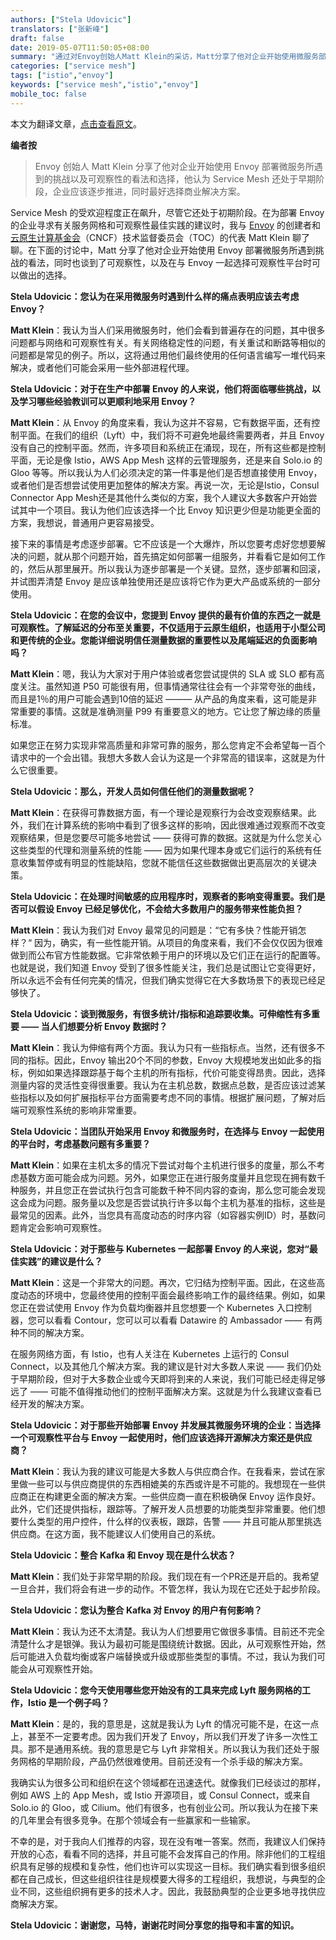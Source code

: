 ```yaml
---
authors: ["Stela Udovicic"]
translators: ["张新峰"]
draft: false
date: 2019-05-07T11:50:05+08:00
summary: "通过对Envoy创始人Matt Klein的采访，Matt分享了他对企业开始使用微服务部署Envoy所遇到的挑战以及可观察性的看法和选择。"
categories: ["service mesh"]
tags: ["istio","envoy"]
keywords: ["service mesh","istio","envoy"]
mobile_toc: false
---
```


本文为翻译文章，[点击查看原文](https://medium.com/@ustela101/envoy-service-mesh-and-observability-best-practices-for-enterprises-6b72bbaa723c)。

**编者按**

> Envoy 创始人 Matt Klein 分享了他对企业开始使用 Envoy 部署微服务所遇到的挑战以及可观察性的看法和选择，他认为 Service Mesh 还处于早期阶段，企业应该逐步推进，同时最好选择商业解决方案。

Service Mesh 的受欢迎程度正在飙升，尽管它还处于初期阶段。在为部署 Envoy 的企业寻求有关服务网格和可观察性最佳实践的建议时，我与 [Envoy](https://www.envoyproxy.io/) 的创建者和[云原生计算基金会](https://www.cncf.io/)（CNCF）技术监督委员会（TOC）的代表 Matt Klein 聊了聊。在下面的讨论中，Matt 分享了他对企业开始使用 Envoy 部署微服务所遇到挑战的看法，同时也谈到了可观察性，以及在与 Envoy 一起选择可观察性平台时可以做出的选择。

**Stela Udovicic：您认为在采用微服务时遇到什么样的痛点表明应该去考虑 Envoy？**

**Matt Klein**：我认为当人们采用微服务时，他们会看到普遍存在的问题，其中很多问题都与网络和可观察性有关。有关网络稳定性的问题，有关重试和断路等相似的问题都是常见的例子。所以，这将通过用他们最终使用的任何语言编写一堆代码来解决，或者他们可能会采用一些外部进程代理。

**Stela Udovicic：对于在生产中部署 Envoy 的人来说，他们将面临哪些挑战，以及学习哪些经验教训可以更顺利地采用 Envoy？**

**Matt Klein**：从 Envoy 的角度来看，我认为这并不容易，它有数据平面，还有控制平面。在我们的组织（Lyft）中，我们将不可避免地最终需要两者，并且 Envoy 没有自己的控制平面。然而，许多项目和系统正在涌现，现在，所有这些都是控制平面，无论是像 Istio，AWS App Mesh 这样的云管理服务，还是来自 Solo.io 的 Gloo 等等。所以我认为人们必须决定的第一件事是他们是否想直接使用 Envoy，或者他们是否想尝试使用更加整体的解决方案。再说一次，无论是Istio，Consul Connector App Mesh还是其他什么类似的方案，我个人建议大多数客户开始尝试其中一个项目。我认为他们应该选择一个比 Envoy 知识更少但是功能更全面的方案，我想说，普通用户更容易接受。

接下来的事情是考虑逐步部署。它不应该是一个大爆炸，所以您要考虑好您想要解决的问题，就从那个问题开始，首先搞定如何部署一组服务，并看看它是如何工作的，然后从那里展开。所以我认为逐步部署是一个关键。显然，逐步部署和回滚，并试图弄清楚 Envoy 是应该单独使用还是应该将它作为更大产品或系统的一部分使用。

**Stela Udovicic：在您的会议中，您提到 Envoy 提供的最有价值的东西之一就是可观察性。了解延迟的分布至关重要，不仅适用于云原生组织，也适用于小型公司和更传统的企业。您能详细说明信任测量数据的重要性以及尾端延迟的负面影响吗？**

**Matt Klein**：嗯，我认为大家对于用户体验或者您尝试提供的 SLA 或 SLO 都有高度关注。虽然知道 P50 可能很有用，但事情通常往往会有一个非常夸张的曲线，而且是1％的用户可能会遇到10倍的延迟 ——— 从产品的角度来看，这可能是非常重要的事情。这就是准确测量 P99 有重要意义的地方。它让您了解边缘的质量标准。

如果您正在努力实现非常高质量和非常可靠的服务，那么您肯定不会希望每一百个请求中的一个会出错。我想大多数人会认为这是一个非常高的错误率，这就是为什么它很重要。

**Stela Udovicic：那么，开发人员如何信任他们的测量数据呢？**

**Matt Klein**：在获得可靠数据方面，有一个理论是观察行为会改变观察结果。此外，我们在计算系统的影响中看到了很多这样的影响，因此很难通过观察而不改变观察结果，但是您要尽可能多地尝试 —— 获得可靠的数据。这就是为什么您关心这些类型的代理和测量系统的性能 —— 因为如果代理本身或它们运行的​​系统有任意收集暂停或有明显的性能缺陷，您就不能信任这些数据做出更高层次的关键决策。

**Stela Udovicic：在处理时间敏感的应用程序时，观察者的影响变得重要。我们是否可以假设 Envoy 已经足够优化，不会给大多数用户的服务带来性能负担？**

**Matt Klein**：我认为我们对 Envoy 最常见的问题是：“它有多快？性能开销怎样？“ 因为，确实，有一些性能开销。从项目的角度来看，我们不会仅仅因为很难做到而公布官方性能数据。它非常依赖于用户的环境以及它们正在运行的配置等。也就是说，我们知道 Envoy 受到了很多性能关注，我们总是试图让它变得更好，所以永远不会有任何完美的情况，但我们确实觉得它在大多数场景下的表现已经足够快了。

**Stela Udovicic：谈到微服务，有很多统计/指标和追踪要收集。可伸缩性有多重要 —— 当人们想要分析 Envoy 数据时？**

**Matt Klein**：我认为伸缩有两个方面。我认为只有一些指标点。当然，还有很多不同的指标。因此，Envoy 输出20个不同的参数，Envoy 大规模地发出如此多的指标，例如如果选择跟踪基于每个主机的所有指标，代价可能变得昂贵。因此，选择测量内容的灵活性变得很重要。我认为在主机总数，数据点总数，是否应该过滤某些指标以及如何扩展指标平台方面需要考虑不同的事情。根据扩展问题，了解对后端可观察性系统的影响非常重要。

**Stela Udovicic：当团队开始采用 Envoy 和微服务时，在选择与 Envoy 一起使用的平台时，考虑基数问题有多重要？**

**Matt Klein**：如果在主机太多的情况下尝试对每个主机进行很多的度量，那么不考虑基数方面可能会成为问题。另外，如果您正在进行服务度量并且您现在拥有数千种服务，并且您正在尝试执行包含可能数千种不同内容的查询，那么您可能会发现这会成为问题。服务量以及您是否尝试执行许多以每个主机为基准的指标，这些是最常见的因素。此外，当您具有高度动态的时序内容（如容器实例ID）时，基数问题肯定会影响可观察性。

**Stela Udovicic：对于那些与 Kubernetes 一起部署 Envoy 的人来说，您对“最佳实践”的建议是什么？**

**Matt Klein**：这是一个非常大的问题。再次，它归结为控制平面。因此，在这些高度动态的环境中，您最终使用的控制平面会最终影响工作的最终结果。例如，如果您正在尝试使用 Envoy 作为负载均衡器并且您想要一个 Kubernetes 入口控制器，您可以看看 Contour，您可以可以看看 Datawire 的 Ambassador —— 有两种不同的解决方案。

在服务网络方面，有 Istio，也有人关注在 Kubernetes 上运行的 Consul Connect，以及其他几个解决方案。我的建议是针对大多数人来说 —— 我们仍处于早期阶段，但对于大多数企业或今天即将到来的人来说，我们可能已经走得足够远了 —— 可能不值得推动他们的控制平面解决方案。这就是为什么我建议查看已经开发的解决方案。

**Stela Udovicic：对于那些开始部署 Envoy 并发展其微服务环境的企业：当选择一个可观察性平台与 Envoy 一起使用时，他们应该选择开源解决方案还是供应商？**

**Matt Klein**：我认为我的建议可能是大多数人与供应商合作。在我看来，尝试在家里做一些可以与供应商提供的东西相媲美的东西或许是不可能的。我想现在一些供应商正在构建更全面的解决方案。一些供应商一直在积极确保 Envoy 运作良好。此外，它们还提供指标，跟踪等。了解开发人员想要的功能类型非常重要。他们想要什么类型的用户控件，什么样的仪表板，跟踪，告警 —— 并且可能从那里挑选供应商。在这方面，我不能建议人们使用自己的系统。

**Stela Udovicic：整合 Kafka 和 Envoy 现在是什么状态？**

**Matt Klein**：我们处于非常早期的阶段。我们现在有一个PR还是开启的。我希望一旦合并，我们将会有进一步的动作。不管怎样，我认为现在它还处于起步阶段。

**Stela Udovicic：您认为整合 Kafka 对 Envoy 的用户有何影响？**

**Matt Klein**：我认为还不太清楚。我认为人们想要用它做很多事情。目前还不完全清楚什么才是银弹。我认为最初可能是围绕统计数据。因此，从可观察性开始，然后可能进入负载均衡或客户端替换或升级或那些类型的事情。不过，我认为我们可能会从可观察性开始。

**Stela Udovicic：您今天使用哪些您开始没有的工具来完成 Lyft 服务网格的工作，Istio 是一个例子吗？**

**Matt Klein**：是的，我的意思是，这就是我认为 Lyft 的情况可能不是，在这一点上，甚至不一定要考虑。因为我们开发了 Envoy，所以我们开发了许多一次性工具。那不是通用系统。我的意思是它与 Lyft 非常相关。所以我认为我们还处于服务网格的早期阶段，产品仍然很难使用。目前还没有一个杀手级的解决方案。

我确实认为很多公司和组织在这个领域都在迅速迭代。就像我们已经谈过的那样，例如 AWS 上的 App Mesh，或 Istio 开源项目，或 Consul Connect，或来自 Solo.io 的 Gloo，或 Cilium。他们有很多，也有创业公司。所以我认为在接下来的几年里会有很多竞争。在那个领域会有一些赢家和一些输家。

不幸的是，对于我向人们推荐的内容，现在没有唯一答案。然而，我建议人们保持开放的心态，看看不同的选择，并且可能不会发挥自己的作用。除非他们的工程组织具有足够的规模和复杂性，他们也许可以实现这一目标。我们确实看到很多组织都在自己成长，但这些组织往往是规模要大得多的工程组织，我想说，与典型的企业不同，这些组织拥有更多的技术人才。因此，我鼓励典型的企业更多地寻找供应商解决方案。

**Stela Udovicic：谢谢您，马特，谢谢花时间分享您的指导和丰富的知识。**

